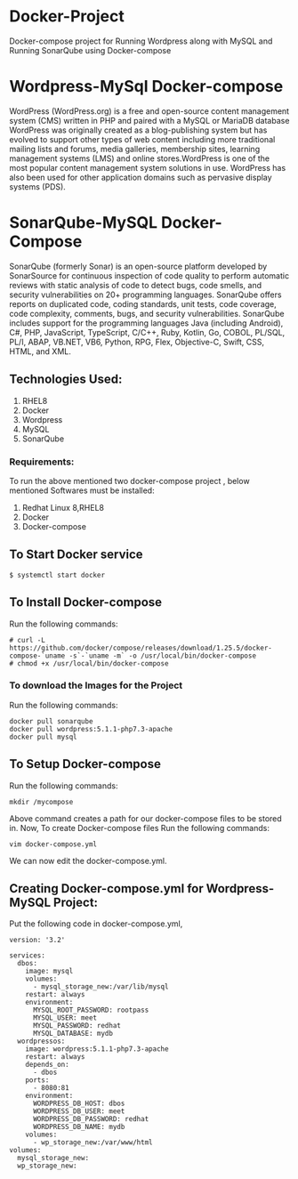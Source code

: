 # Docker-Project
Docker-compose project for Running Wordpress along with MySQL and Running SonarQube using Docker-compose

# Wordpress-MySql Docker-compose
WordPress (WordPress.org) is a free and open-source content management system (CMS) written in PHP and paired with a MySQL or MariaDB database WordPress was originally created as a blog-publishing system but has evolved to support other types of web content including more traditional mailing lists and forums, media galleries, membership sites, learning management systems (LMS) and online stores.WordPress is one of the most popular content management system solutions in use. WordPress has also been used for other application domains such as pervasive display systems (PDS).

# SonarQube-MySQL Docker-Compose
SonarQube (formerly Sonar) is an open-source platform developed by SonarSource for continuous inspection of code quality to perform automatic reviews with static analysis of code to detect bugs, code smells, and security vulnerabilities on 20+ programming languages. SonarQube offers reports on duplicated code, coding standards, unit tests, code coverage, code complexity, comments, bugs, and security vulnerabilities. SonarQube includes support for the programming languages Java (including Android), C#, PHP, JavaScript, TypeScript, C/C++, Ruby, Kotlin, Go, COBOL, PL/SQL, PL/I, ABAP, VB.NET, VB6, Python, RPG, Flex, Objective-C, Swift, CSS, HTML, and XML.

## Technologies Used:
1. RHEL8
2. Docker
3. Wordpress
4. MySQL
5. SonarQube

### Requirements:
To run the above mentioned two docker-compose project , below mentioned Softwares must be installed:
1. Redhat Linux 8,RHEL8
2. Docker
3. Docker-compose

## To Start Docker service
 ```
 $ systemctl start docker
 ```
## To Install Docker-compose
   Run the following commands:
   ```
   # curl -L https://github.com/docker/compose/releases/download/1.25.5/docker-compose-`uname -s`-`uname -m` -o /usr/local/bin/docker-compose
# chmod +x /usr/local/bin/docker-compose
```
### To download the Images for the Project
  Run the following commands:
  ```
docker pull sonarqube
docker pull wordpress:5.1.1-php7.3-apache
docker pull mysql
```
## To Setup Docker-compose
Run the following commands:
```
mkdir /mycompose
```
Above command creates a path for our docker-compose files to be stored in.
Now, To create Docker-compose files Run the following commands:
```
vim docker-compose.yml
```
We can now edit the docker-compose.yml.

## Creating Docker-compose.yml for Wordpress-MySQL Project:
Put the following code in docker-compose.yml,
```
version: '3.2'

services:
  dbos:
    image: mysql
    volumes:
      - mysql_storage_new:/var/lib/mysql
    restart: always         
    environment:
      MYSQL_ROOT_PASSWORD: rootpass
      MYSQL_USER: meet
      MYSQL_PASSWORD: redhat
      MYSQL_DATABASE: mydb
  wordpressos:               
    image: wordpress:5.1.1-php7.3-apache
    restart: always
    depends_on:
      - dbos
    ports: 
      - 8080:81
    environment:
      WORDPRESS_DB_HOST: dbos
      WORDPRESS_DB_USER: meet
      WORDPRESS_DB_PASSWORD: redhat
      WORDPRESS_DB_NAME: mydb
    volumes:
      - wp_storage_new:/var/www/html 
volumes:
  mysql_storage_new:
  wp_storage_new: 

```

 
   
